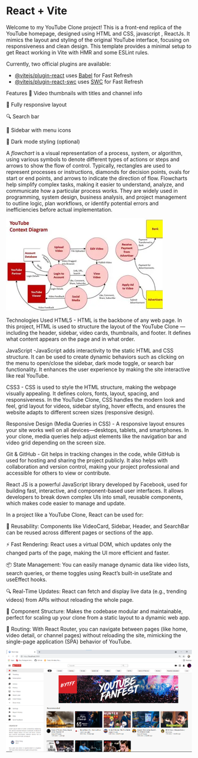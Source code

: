 # React + Vite
Welcome to my YouTube Clone project! This is a front-end replica of the YouTube homepage, designed using HTML and CSS, javascript , ReactJs. It mimics the layout and styling of the original YouTube interface, focusing on responsiveness and clean design.
This template provides a minimal setup to get React working in Vite with HMR and some ESLint rules.

Currently, two official plugins are available:

- [@vitejs/plugin-react](https://github.com/vitejs/vite-plugin-react/blob/main/packages/plugin-react/README.md) uses [Babel](https://babeljs.io/) for Fast Refresh
- [@vitejs/plugin-react-swc](https://github.com/vitejs/vite-plugin-react-swc) uses [SWC](https://swc.rs/) for Fast Refresh

Features
🎥 Video thumbnails with titles and channel info

📱 Fully responsive layout

🔍 Search bar

📂 Sidebar with menu icons

🌙 Dark mode styling (optional)

A *flowchart* is a visual representation of a process, system, or algorithm, using various symbols to denote different types of actions or steps and arrows to show the flow of control. Typically, rectangles are used to represent processes or instructions, diamonds for decision points, ovals for start or end points, and arrows to indicate the direction of flow. Flowcharts help simplify complex tasks, making it easier to understand, analyze, and communicate how a particular process works. They are widely used in programming, system design, business analysis, and project management to outline logic, plan workflows, or identify potential errors and inefficiencies before actual implementation.


  ![Project Screenshot](flow.webp)

Technologies Used
HTML5 -  HTML is the backbone of any web page. In this project, HTML is used to structure the layout of the YouTube Clone — including the header, sidebar, video cards, thumbnails, and footer. It defines what content appears on the page and in what order.

JavaScript -JavaScript adds interactivity to the static HTML and CSS structure. It can be used to create dynamic behaviors such as clicking on the menu to open/close the sidebar, dark mode toggle, or search bar functionality. It enhances the user experience by making the site interactive like real YouTube.

CSS3 - CSS is used to style the HTML structure, making the webpage visually appealing. It defines colors, fonts, layout, spacing, and responsiveness. In the YouTube Clone, CSS handles the modern look and feel, grid layout for videos, sidebar styling, hover effects, and ensures the website adapts to different screen sizes (responsive design).

Responsive Design (Media Queries in CSS) - A responsive layout ensures your site works well on all devices—desktops, tablets, and smartphones. In your clone, media queries help adjust elements like the navigation bar and video grid depending on the screen size.

Git & GitHub - Git helps in tracking changes in the code, while GitHub is used for hosting and sharing the project publicly. It also helps with collaboration and version control, making your project professional and accessible for others to view or contribute.

React JS is a powerful JavaScript library developed by Facebook, used for building fast, interactive, and component-based user interfaces. It allows developers to break down complex UIs into small, reusable components, which makes code easier to manage and update.

In a project like a YouTube Clone, React can be used for:

🔁 Reusability: Components like VideoCard, Sidebar, Header, and SearchBar can be reused across different pages or sections of the app.

⚡ Fast Rendering: React uses a virtual DOM, which updates only the changed parts of the page, making the UI more efficient and faster.

📦 State Management: You can easily manage dynamic data like video lists, search queries, or theme toggles using React’s built-in useState and useEffect hooks.

🔍 Real-Time Updates: React can fetch and display live data (e.g., trending videos) from APIs without reloading the whole page.

🧱 Component Structure: Makes the codebase modular and maintainable, perfect for scaling up your clone from a static layout to a dynamic web app.

🔄 Routing: With React Router, you can navigate between pages (like home, video detail, or channel pages) without reloading the site, mimicking the single-page application (SPA) behavior of YouTube.

  ![Project Screenshot](ytube.png)








  

